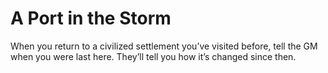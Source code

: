 # A Port in the Storm
When you return to a civilized settlement you’ve visited before, tell the GM when you were last here. They’ll tell you how it’s changed since then.